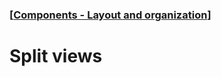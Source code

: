 ### [[Components - Layout and organization](./translated-human-interface-guidelines-markdown/components/layout-and-organization.md)]  
  
# **Split views**  


